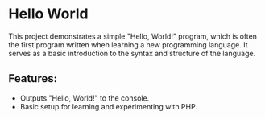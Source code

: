 # Hello World
This project demonstrates a simple &quot;Hello, World!&quot; program, which is often the first program
written when learning a new programming language. It serves as a basic introduction to the syntax
and structure of the language.
## Features:
- Outputs &quot;Hello, World!&quot; to the console.
- Basic setup for learning and experimenting with PHP.
